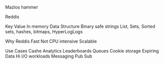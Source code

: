 Mazlos hammer


Reddis

Key Value
In memory
Data Structure
    Binary safe strings
    List, Sets, Sorted sets, hashes, bitmaps, HyperLogLogs


Why Reddis
    Fast
    Not CPU intensive
    Scalable

Use Cases
Cashe
Analytics
Leaderboards
Queues
Cookie storage
Expiring Data
Hi I/O workloads
Messaging 
Pub Sub
